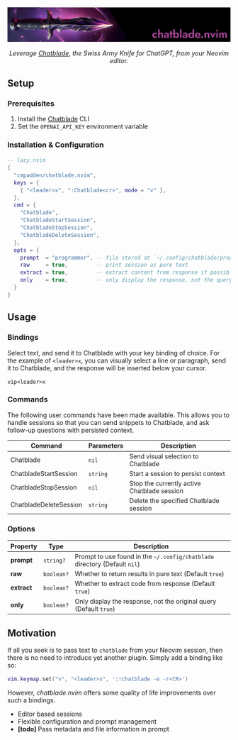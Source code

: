 <div align="center">
    <img alt="chatblade.nvim banner" src=".github/chatblade.nvim.png">
    <br>
    <p>
        <i>Leverage <a href="https://github.com/npiv/chatblade">Chatblade</a>, the Swiss Army Knife for ChatGPT, from your Neovim editor.</i>
    </p>
</div>

## Setup

### Prerequisites

1. Install the [Chatblade](https://github.com/npiv/chatblade) CLI
2. Set the `OPENAI_API_KEY` environment variable

### Installation & Configuration

```lua
-- lazy.nvim
{
  "cmpadden/chatblade.nvim",
  keys = {
    { "<leader>x", ":Chatblade<cr>", mode = "v" },
  },
  cmd = {
    "Chatblade",
    "ChatbladeStartSession",
    "ChatbladeStopSession",
    "ChatbladeDeleteSession",
  },
  opts = {
    prompt  = "programmer", -- file stored at `~/.config/chatblade/programmer`
    raw     = true,         -- print session as pure text
    extract = true,         -- extract content from response if possible (either json or code)
    only    = true,         -- only display the response, not the query
  }
}
```

## Usage

### Bindings

Select text, and send it to Chatblade with your key binding of choice. For the example
of `<leader>x`, you can visually select a line or paragraph, send it to Chatblade, and
the response will be inserted below your cursor.

```
vip<leader>x
```

### Commands

The following user commands have been made available. This allows you to handle sessions
so that you can send snippets to Chatblade, and ask follow-up questions with persisted
context.

| Command                | Parameters | Description                                 |
| ---------------------- | --------- | ------------------------------------------- |
| Chatblade              | `nil`     | Send visual selection to Chatblade          |
| ChatbladeStartSession  | `string`  | Start a session to persist context          |
| ChatbladeStopSession   | `nil`     | Stop the currently active Chatblade session |
| ChatbladeDeleteSession | `string`  | Delete the specified Chatblade session      |

### Options

| Property    | Type       | Description                                                                |
| ----------- | ---------- | -------------------------------------------------------------------------- |
| **prompt**  | `string?`  | Prompt to use found in the `~/.config/chatblade` directory (Default `nil`) |
| **raw**     | `boolean?` | Whether to return results in pure text (Default `true`)                    |
| **extract** | `boolean?` | Whether to extract code from response (Default `true`)                     |
| **only**    | `boolean?` | Only display the response, not the original query (Default `true`)         |

## Motivation

If all you seek is to pass text to `chatblade` from your Neovim session, then there is no need to introduce yet another plugin. Simply add a binding like so:

```lua
vim.keymap.set("v", "<leader>x", ':!chatblade -e -r<CR>')
```

However, _chatblade.nvim_ offers some quality of life improvements over such a bindings.

- Editor based sessions
- Flexible configuration and prompt management
- **[todo]** Pass metadata and file information in prompt
